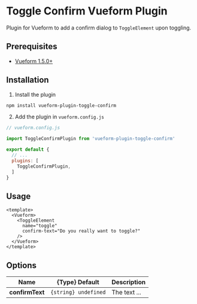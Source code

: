 # Toggle Confirm Vueform Plugin

Plugin for Vueform to add a confirm dialog to `ToggleElement` upon toggling.

## Prerequisites

- [Vueform 1.5.0+](https://github.com/vueform/vueform)

## Installation

1. Install the plugin

```bash
npm install vueform-plugin-toggle-confirm
```

2. Add the plugin in `vueform.config.js`

```js
// vueform.config.js

import ToggleConfirmPlugin from 'vueform-plugin-toggle-confirm'

export default {
  // ...
  plugins: [
    ToggleConfirmPlugin,
  ]
}

```

## Usage

```vue
<template>
  <Vueform>
    <ToggleElement
      name="toggle"
      confirm-text="Do you really want to toggle?"
    />
  </Vueform>
</template>
```

## Options

| Name | {Type} Default | Description |
| --- | --- | --- |
| **confirmText** | `{string} undefined` | The text ... |